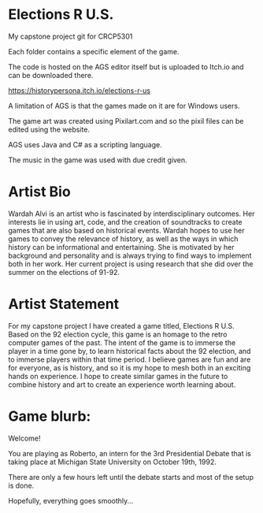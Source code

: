 # Elections R U.S.


My capstone project git for CRCP5301 


Each folder contains a specific element of the game. 


The code is hosted on the AGS editor itself but is uploaded to Itch.io and can be downloaded there.

https://historypersona.itch.io/elections-r-us

A limitation of AGS is that the games made on it are for Windows users.


The game art was created using Pixilart.com and so the pixil files can be edited using the website. 


AGS uses Java and C# as a scripting language.


The music in the game was used with due credit given.


# Artist Bio
Wardah Alvi is an artist who is fascinated by interdisciplinary outcomes. 
Her interests lie in using art, code, and the creation of soundtracks to create games that are also based on historical events. 
Wardah hopes to use her games to convey the relevance of history, as well as the ways in which history can be informational and entertaining. 
She is motivated by her background and personality and is always trying to find ways to implement both in her work. 
Her current project is using research that she did over the summer on the elections of 91-92.


# Artist Statement

For my capstone project I have created a game titled, Elections R U.S. Based on the 92 election cycle, this game is an homage to the retro computer games of the past. 
The intent of the game is to immerse the player in a time gone by, to learn historical facts about the 92 election, and to immerse players within that time period. 
I believe games are fun and are for everyone, as is history, and so it is my hope to mesh both in an exciting hands on experience.
I hope to create similar games in the future to combine history and art to create an experience worth learning about. 

# Game blurb: 
Welcome! 

You are playing as Roberto,  an intern for the 3rd Presidential Debate that is taking place at Michigan State University on October 19th, 1992. 

There are only a few hours left until the debate starts and most of the setup is done.  


Hopefully, everything goes smoothly...
